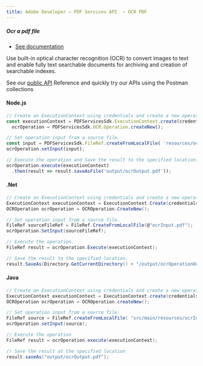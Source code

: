 ```yaml
---
title: Adobe Developer — PDF Services API  — OCR PDF
---
```


<TextBlock slots="heading, buttons, text, text1" theme="dark" className="bgBlue"/>

##### Ocr a pdf file

- [See documentation](/src/pages/gettingstarted.md)

Use built-in optical character recognition (OCR) to convert images to text and enable fully text searchable documents for archiving and creation of searchable indexes.

See our [public API](https://documentcloud.adobe.com/document-services/index.html#post-ocr) Reference and quickly try our APIs using the Postman collections


<CodeBlock slots="heading, code" repeat="3" languages="js,.net,java" />

#### Node.js

```js
// Create an ExecutionContext using credentials and create a new operation instance.
const executionContext = PDFServicesSdk.ExecutionContext.create(credentials),
  ocrOperation = PDFServicesSdk.OCR.Operation.createNew();

// Set operation input from a source file.
const input = PDFServicesSdk.FileRef.createFromLocalFile( 'resources/ocrInput.pdf', PDFServicesSdk.OCR.SupportedMediaTypes.pdf );
ocrOperation.setInput(input);

// Execute the operation and Save the result to the specified location.
ocrOperation.execute(executionContext)
  .then(result => result.saveAsFile('output/ocrOutput.pdf'));
```

#### .Net

```c#
// Create an ExecutionContext using credentials and create a new operation instance.
ExecutionContext executionContext = ExecutionContext.Create(credentials);
OCROperation ocrOperation = OCROperation.CreateNew();

// Set operation input from a source file.
FileRef sourceFileRef = FileRef.CreateFromLocalFile(@"ocrInput.pdf");
ocrOperation.SetInput(sourceFileRef);

// Execute the operation.
FileRef result = ocrOperation.Execute(executionContext);

// Save the result to the specified location.
result.SaveAs(Directory.GetCurrentDirectory() + "/output/ocrOperationOutput.pdf");
```

#### Java

```java
// Create an ExecutionContext using credentials and create a new operation instance.
ExecutionContext executionContext = ExecutionContext.create(credentials);
OCROperation ocrOperation = OCROperation.createNew();

// Set operation input from a source file.
FileRef source = FileRef.createFromLocalFile( "src/main/resources/ocrInput.pdf" );
ocrOperation.setInput(source);

// Execute the operation
FileRef result = ocrOperation.execute(executionContext);

// Save the result at the specified location
result.saveAs("output/ocrOutput.pdf");
```
